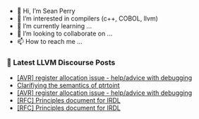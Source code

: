 - 👋 Hi, I’m Sean Perry
- 👀 I’m interested in compilers (c++, COBOL, llvm)
- 🌱 I’m currently learning ...
- 💞️ I’m looking to collaborate on ...
- 📫 How to reach me ...

<!---
s66perry/s66perry is a ✨ special ✨ repository because its `README.md` (this file) appears on your GitHub profile.
You can click the Preview link to take a look at your changes.
--->
### 📕 Latest LLVM Discourse Posts

<!-- DISCOURSE-LLVM:START -->
- [[AVR] register allocation issue - help/advice with debugging](https://discourse.llvm.org/t/avr-register-allocation-issue-help-advice-with-debugging/88498#post_2)
- [Clarifiying the semantics of ptrtoint](https://discourse.llvm.org/t/clarifiying-the-semantics-of-ptrtoint/83987?page=4#post_66)
- [[AVR] register allocation issue - help/advice with debugging](https://discourse.llvm.org/t/avr-register-allocation-issue-help-advice-with-debugging/88498#post_1)
- [[RFC] Principles document for IRDL](https://discourse.llvm.org/t/rfc-principles-document-for-irdl/86931#post_12)
- [[RFC] Principles document for IRDL](https://discourse.llvm.org/t/rfc-principles-document-for-irdl/86931#post_11)
<!-- DISCOURSE-LLVM:END -->
